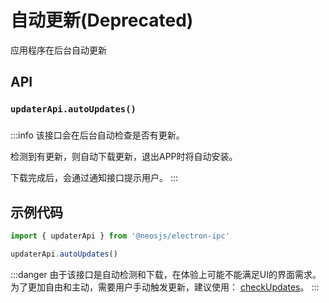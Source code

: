 # 自动更新(Deprecated) <BadgeTip text="弃用" type="danger"></BadgeTip>

应用程序在后台自动更新


## API
### `updaterApi.autoUpdates()`
### 

:::info
该接口会在后台自动检查是否有更新。

检测到有更新，则自动下载更新，退出APP时将自动安装。

下载完成后，会通过通知接口提示用户。
:::

## 示例代码
```js
import { updaterApi } from '@neosjs/electron-ipc'

updaterApi.autoUpdates()
```

:::danger
由于该接口是自动检测和下载，在体验上可能不能满足UI的界面需求。为了更加自由和主动，需要用户手动触发更新，建议使用： [checkUpdates](/updater/checkUpdates.html)。
:::
